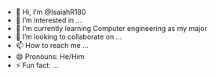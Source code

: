 - 👋 Hi, I’m @IsaiahR180
- 👀 I’m interested in ...
- 🌱 I’m currently learning Computer engineering as my major
- 💞️ I’m looking to collaborate on ...
- 📫 How to reach me ...
- 😄 Pronouns:  He/Him
- ⚡ Fun fact: ...

<!---
IsaiahR180/IsaiahR180 is a ✨ special ✨ repository because its `README.md` (this file) appears on your GitHub profile.
You can click the Preview link to take a look at your changes.
--->
